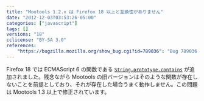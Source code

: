 ```yaml
---
title: "Mootools 1.2.x は Firefox 18 以上と互換性がありません"
date: "2012-12-03T03:53:26-05:00"
categories: ["javascript"]
tags: []
versions: "18"
cclicense: "BY-SA 3.0"
references:
    "https://bugzilla.mozilla.org/show_bug.cgi?id=789036": "Bug 789036 – Mootools 1.2.x was broken by String.prototype.contains"
---
```

Firefox 18 では ECMAScript 6 の関数である [`String.prototype.contains`](https://developer.mozilla.org/ja/docs/JavaScript/Reference/Global_Objects/String/contains) が追加されました。残念ながら Mootools の旧バージョンはそのような関数が存在しないことを前提としており、それが存在した場合うまく動作しません。この問題は Mootools 1.3 以上で修正されています。
